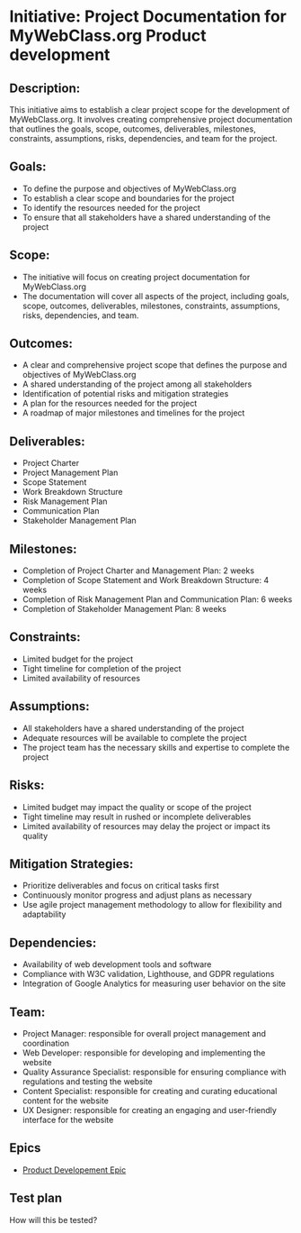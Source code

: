 # Initiative:  Project Documentation for MyWebClass.org Product development

## Description: 

This initiative aims to establish a clear project scope for the development of MyWebClass.org. It involves creating comprehensive project documentation that outlines the goals, scope, outcomes, deliverables, milestones, constraints, assumptions, risks, dependencies, and team for the project.

## Goals:

* To define the purpose and objectives of MyWebClass.org
* To establish a clear scope and boundaries for the project
* To identify the resources needed for the project
* To ensure that all stakeholders have a shared understanding of the project

## Scope:

* The initiative will focus on creating project documentation for MyWebClass.org
* The documentation will cover all aspects of the project, including goals, scope, outcomes, deliverables, milestones, constraints, assumptions, risks, dependencies, and team.

## Outcomes:

* A clear and comprehensive project scope that defines the purpose and objectives of MyWebClass.org 
* A shared understanding of the project among all stakeholders 
* Identification of potential risks and mitigation strategies 
* A plan for the resources needed for the project 
* A roadmap of major milestones and timelines for the project

## Deliverables:

* Project Charter 
* Project Management Plan 
* Scope Statement 
* Work Breakdown Structure 
* Risk Management Plan 
* Communication Plan 
* Stakeholder Management Plan

## Milestones:

* Completion of Project Charter and Management Plan: 2 weeks 
* Completion of Scope Statement and Work Breakdown Structure: 4 weeks 
* Completion of Risk Management Plan and Communication Plan: 6 weeks 
* Completion of Stakeholder Management Plan: 8 weeks

## Constraints:

* Limited budget for the project 
* Tight timeline for completion of the project
* Limited availability of resources

## Assumptions:

* All stakeholders have a shared understanding of the project
* Adequate resources will be available to complete the project
* The project team has the necessary skills and expertise to complete the project

## Risks:

* Limited budget may impact the quality or scope of the project
* Tight timeline may result in rushed or incomplete deliverables
* Limited availability of resources may delay the project or impact its quality

## Mitigation Strategies:

* Prioritize deliverables and focus on critical tasks first
* Continuously monitor progress and adjust plans as necessary
* Use agile project management methodology to allow for flexibility and adaptability

## Dependencies:

* Availability of web development tools and software 
* Compliance with W3C validation, Lighthouse, and GDPR regulations 
* Integration of Google Analytics for measuring user behavior on the site

## Team:

* Project Manager: responsible for overall project management and coordination 
* Web Developer: responsible for developing and implementing the website 
* Quality Assurance Specialist: responsible for ensuring compliance with regulations and testing the website 
* Content Specialist: responsible for creating and curating educational content for the website 
* UX Designer: responsible for creating an engaging and user-friendly interface for the website

## Epics
* [Product Developement Epic](/documentation/theme_1/Epics/Product_dev_template.md)

## Test plan
How will this be tested?